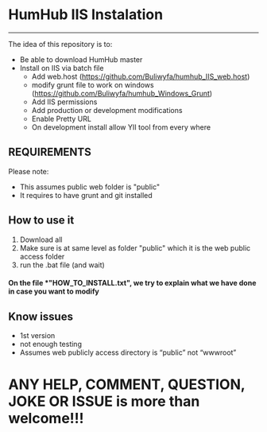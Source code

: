 # HumHub IIS Instalation
------------------------

The idea of this repository is to:
- Be able to download HumHub master
- Install on IIS via batch file
  - Add web.host (https://github.com/Buliwyfa/humhub_IIS_web.host)
  - modify grunt file to work on windows (https://github.com/Buliwyfa/humhub_Windows_Grunt)
  - Add IIS permissions
  - Add production or development modifications
  - Enable Pretty URL
  - On development install allow YII tool from every where
  
  
  
REQUIREMENTS
------------
Please note:
 - This assumes public web folder is "public"
 - It requires to have grunt and git installed

How to use it
--------------
1) Download all
2) Make sure is at same level as folder "public" which it is the web public access folder
3) run the .bat file (and wait)

#### On the file *"__HOW_TO_INSTALL__.txt", we try to explain what we have done in case you want to modify 

  
  Know issues
  -----------
  - 1st version
  - not enough testing
  - Assumes web publicly access directory is “public” not “wwwroot”




# ANY HELP, COMMENT, QUESTION, JOKE OR ISSUE is more than welcome!!!
	


